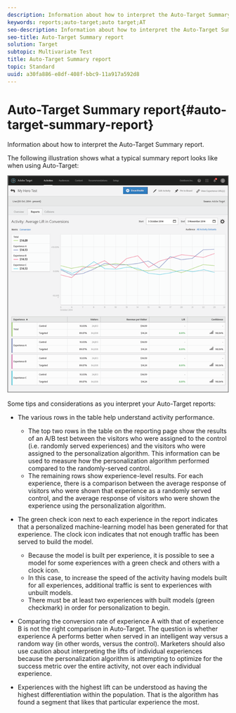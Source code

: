 ```yaml
---
description: Information about how to interpret the Auto-Target Summary report.
keywords: reports;auto-target;auto target;AT
seo-description: Information about how to interpret the Auto-Target Summary report.
seo-title: Auto-Target Summary report
solution: Target
subtopic: Multivariate Test
title: Auto-Target Summary report
topic: Standard
uuid: a30fa886-e8df-408f-bbc9-11a917a592d8
---
```


# Auto-Target Summary report{#auto-target-summary-report}

Information about how to interpret the Auto-Target Summary report.

The following illustration shows what a typical summary report looks like when using Auto-Target:

![](assets/autotarget.png)

Some tips and considerations as you interpret your Auto-Target reports:

* The various rows in the table help understand activity performance.

    * The top two rows in the table on the reporting page show the results of an A/B test between the visitors who were assigned to the control (i.e. randomly served experiences) and the visitors who were assigned to the personalization algorithm. This information can be used to measure how the personalization algorithm performed compared to the randomly-served control. 
    * The remaining rows show experience-level results. For each experience, there is a comparison between the average response of visitors who were shown that experience as a randomly served control, and the average response of visitors who were shown the experience using the personalization algorithm.

* The green check icon next to each experience in the report indicates that a personalized machine-learning model has been generated for that experience. The clock icon indicates that not enough traffic has been served to build the model.

    * Because the model is built per experience, it is possible to see a model for some experiences with a green check and others with a clock icon. 
    * In this case, to increase the speed of the activity having models built for all experiences, additional traffic is sent to experiences with unbuilt models. 
    * There must be at least two experiences with built models (green checkmark) in order for personalization to begin.

* Comparing the conversion rate of experience A with that of experience B is not the right comparison in Auto-Target. The question is whether experience A performs better when served in an intelligent way versus a random way (in other words, versus the control). Marketers should also use caution about interpreting the lifts of individual experiences because the personalization algorithm is attempting to optimize for the success metric over the entire activity, not over each individual experience. 
* Experiences with the highest lift can be understood as having the highest differentiation within the population. That is the algorithm has found a segment that likes that particular experience the most.

